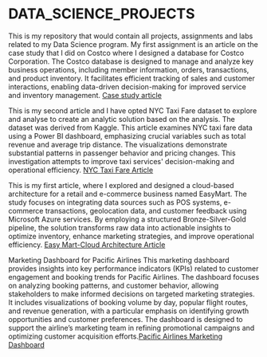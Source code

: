 # DATA_SCIENCE_PROJECTS
This is my repository that would contain all projects, assignments and labs related to my Data Science program.
My first assignment is an article on the case study that I did on Costco where I designed a database for Costco Corporation. The Costco database is designed to manage and analyze key business operations, including member information, orders, transactions, and product inventory. It facilitates efficient tracking of sales and customer interactions, enabling data-driven decision-making for improved service and inventory management. [Case study article](https://github.com/arlingeo99/DATA_SCIENCE_PROJECTS/blob/main/Costco_Database_Design_Article.pdf)


This is my second article and I have opted NYC Taxi Fare dataset to explore and analyse to create an analytic solution based on the analysis. The dataset was derived from Kaggle. This article examines NYC taxi fare data using a Power BI dashboard, emphasizing crucial variables such as total revenue and average trip distance. The visualizations demonstrate substantial patterns in passenger behavior and pricing changes. This investigation attempts to improve taxi services' decision-making and operational efficiency. [NYC Taxi Fare Article](https://github.com/arlingeo99/DATA_SCIENCE_PROJECTS/blob/master/NYC_TAXI_FARE_REPORT.pdf)



This is my first article, where I explored and designed a cloud-based architecture for a retail and e-commerce business named EasyMart. The study focuses on integrating data sources such as POS systems, e-commerce transactions, geolocation data, and customer feedback using Microsoft Azure services. By employing a structured Bronze-Silver-Gold pipeline, the solution transforms raw data into actionable insights to optimize inventory, enhance marketing strategies, and improve operational efficiency. [Easy Mart-Cloud Architecture Article](https://github.com/arlingeo99/DATA_SCIENCE_PROJECTS/blob/master/EasyMart-Cloud%20Architecture%20Article-.pdf)


Marketing Dashboard for Pacific Airlines
This marketing dashboard provides insights into key performance indicators (KPIs) related to customer engagement and booking trends for Pacific Airlines. The dashboard focuses on analyzing booking patterns, and customer behavior, allowing stakeholders to make informed decisions on targeted marketing strategies. It includes visualizations of booking volume by day, popular flight routes, and revenue generation, with a particular emphasis on identifying growth opportunities and customer preferences. The dashboard is designed to support the airline’s marketing team in refining promotional campaigns and optimizing customer acquisition efforts.[Pacific Airlines Marketing Dashboard](https://github.com/arlingeo99/DATA_SCIENCE_PROJECTS/blob/master/EasyMart-Cloud%20Architecture%20Article-.pdf)
